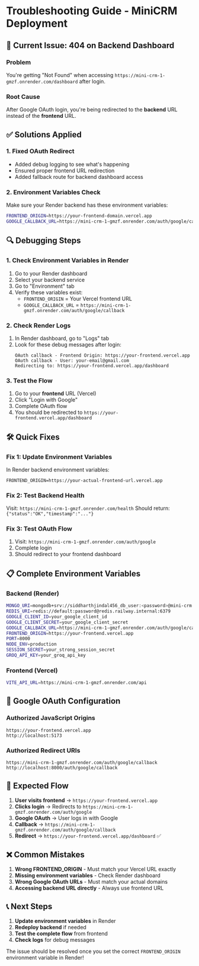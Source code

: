 # Troubleshooting Guide - MiniCRM Deployment

## 🚨 Current Issue: 404 on Backend Dashboard

### Problem
You're getting "Not Found" when accessing `https://mini-crm-1-gmzf.onrender.com/dashboard` after login.

### Root Cause
After Google OAuth login, you're being redirected to the **backend** URL instead of the **frontend** URL.

## ✅ Solutions Applied

### 1. **Fixed OAuth Redirect**
- Added debug logging to see what's happening
- Ensured proper frontend URL redirection
- Added fallback route for backend dashboard access

### 2. **Environment Variables Check**
Make sure your Render backend has these environment variables:

```bash
FRONTEND_ORIGIN=https://your-frontend-domain.vercel.app
GOOGLE_CALLBACK_URL=https://mini-crm-1-gmzf.onrender.com/auth/google/callback
```

## 🔍 Debugging Steps

### 1. **Check Environment Variables in Render**
1. Go to your Render dashboard
2. Select your backend service
3. Go to "Environment" tab
4. Verify these variables exist:
   - `FRONTEND_ORIGIN` = Your Vercel frontend URL
   - `GOOGLE_CALLBACK_URL` = `https://mini-crm-1-gmzf.onrender.com/auth/google/callback`

### 2. **Check Render Logs**
1. In Render dashboard, go to "Logs" tab
2. Look for these debug messages after login:
   ```
   OAuth callback - Frontend Origin: https://your-frontend.vercel.app
   OAuth callback - User: your-email@gmail.com
   Redirecting to: https://your-frontend.vercel.app/dashboard
   ```

### 3. **Test the Flow**
1. Go to your **frontend** URL (Vercel)
2. Click "Login with Google"
3. Complete OAuth flow
4. You should be redirected to `https://your-frontend.vercel.app/dashboard`

## 🛠️ Quick Fixes

### Fix 1: Update Environment Variables
In Render backend environment variables:
```
FRONTEND_ORIGIN=https://your-actual-frontend-url.vercel.app
```

### Fix 2: Test Backend Health
Visit: `https://mini-crm-1-gmzf.onrender.com/health`
Should return: `{"status":"OK","timestamp":"..."}`

### Fix 3: Test OAuth Flow
1. Visit: `https://mini-crm-1-gmzf.onrender.com/auth/google`
2. Complete login
3. Should redirect to your frontend dashboard

## 📋 Complete Environment Variables

### Backend (Render)
```bash
MONGO_URI=mongodb+srv://siddharthjindal456_db_user:<password>@mini-crm.oixhhsa.mongodb.net/minicrm
REDIS_URI=redis://default:password@redis.railway.internal:6379
GOOGLE_CLIENT_ID=your_google_client_id
GOOGLE_CLIENT_SECRET=your_google_client_secret
GOOGLE_CALLBACK_URL=https://mini-crm-1-gmzf.onrender.com/auth/google/callback
FRONTEND_ORIGIN=https://your-frontend.vercel.app
PORT=8000
NODE_ENV=production
SESSION_SECRET=your_strong_session_secret
GROQ_API_KEY=your_groq_api_key
```

### Frontend (Vercel)
```bash
VITE_API_URL=https://mini-crm-1-gmzf.onrender.com/api
```

## 🔧 Google OAuth Configuration

### Authorized JavaScript Origins
```
https://your-frontend.vercel.app
http://localhost:5173
```

### Authorized Redirect URIs
```
https://mini-crm-1-gmzf.onrender.com/auth/google/callback
http://localhost:8000/auth/google/callback
```

## 🚀 Expected Flow

1. **User visits frontend** → `https://your-frontend.vercel.app`
2. **Clicks login** → Redirects to `https://mini-crm-1-gmzf.onrender.com/auth/google`
3. **Google OAuth** → User logs in with Google
4. **Callback** → `https://mini-crm-1-gmzf.onrender.com/auth/google/callback`
5. **Redirect** → `https://your-frontend.vercel.app/dashboard` ✅

## ❌ Common Mistakes

1. **Wrong FRONTEND_ORIGIN** - Must match your Vercel URL exactly
2. **Missing environment variables** - Check Render dashboard
3. **Wrong Google OAuth URLs** - Must match your actual domains
4. **Accessing backend URL directly** - Always use frontend URL

## 📞 Next Steps

1. **Update environment variables** in Render
2. **Redeploy backend** if needed
3. **Test the complete flow** from frontend
4. **Check logs** for debug messages

The issue should be resolved once you set the correct `FRONTEND_ORIGIN` environment variable in Render!
